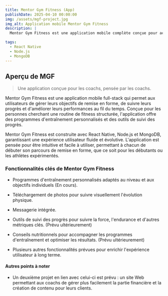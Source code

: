 ```yaml
---
title: Mentor Gym Fitness (App)
publishDate: 2025-04-10 00:00:00
img: /assets/mgf-project.jpg
img_alt: Application mobile Mentor Gym Fitness
description: |
  Mentor Gym Fitness est une application mobile complète conçue pour accompagner les passionnés de fitness et les athlètes dans la gestion de leurs objectifs de remise en forme. Elle propose une gamme de programmes d'entraînement personnalisés, le suivi des progrès et des conseils nutritionnels adaptés aux objectifs individuels. L'application se concentre sur l'amélioration des performances et le suivi des métriques clés pour garantir que les utilisateurs restent sur la bonne voie et atteignent leurs objectifs de fitness.

tags:
  - React Native
  - Node.js
  - MongoDB
---
```


## Aperçu de MGF

> Une application conçue pour les coachs, pensée par les coachs.

Mentor Gym Fitness est une application mobile full-stack qui permet aux utilisateurs de gérer leurs objectifs de remise en forme, de suivre leurs progrès et d'améliorer leurs performances au fil du temps. Conçue pour les personnes cherchant une routine de fitness structurée, l'application offre des programmes d'entraînement personnalisés et des outils de suivi des progrès.

Mentor Gym Fitness est construite avec React Native, Node.js et MongoDB, garantissant une expérience utilisateur fluide et évolutive. L'application est pensée pour être intuitive et facile à utiliser, permettant à chacun de débuter son parcours de remise en forme, que ce soit pour les débutants ou les athlètes expérimentés.

### Fonctionnalités clés de Mentor Gym Fitness

- Programmes d'entraînement personnalisés adaptés au niveau et aux objectifs individuels (En cours).

- Téléchargement de photos pour suivre visuellement l'évolution physique.

- Messagerie intégrée.

- Outils de suivi des progrès pour suivre la force, l'endurance et d'autres métriques clés. (Prévu ultérieurement)

- Conseils nutritionnels pour accompagner les programmes d'entraînement et optimiser les résultats. (Prévu ultérieurement)

- Plusieurs autres fonctionnalités prévues pour enrichir l'expérience utilisateur à long terme.

#### Autres points à noter

- Un deuxième projet en lien avec celui-ci est prévu : un site Web permettant aux coachs de gérer plus facilement la partie financière et la création de contenu pour leurs clients.

